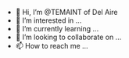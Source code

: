 - 👋 Hi, I’m @TEMAINT of Del Aire
- 👀 I’m interested in ...
- 🌱 I’m currently learning ...
- 💞️ I’m looking to collaborate on ...
- 📫 How to reach me ...

<!---
TEMAINT/TEMAINT is a ✨ special ✨ repository because its `README.md` (this file) appears on your GitHub profile.
You can click the Preview link to take a look at your changes.
--->
